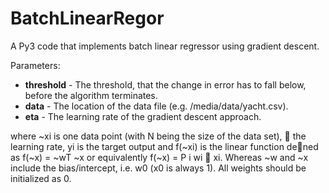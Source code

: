 # BatchLinearRegor
A Py3 code that implements batch linear regressor using gradient descent.

Parameters:
- **threshold** - The threshold, that the change in error has to fall below, before the algorithm terminates.
- **data** - The location of the data file (e.g. /media/data/yacht.csv).
- **eta** - The learning rate of the gradient descent approach.

where ~xi is one data point (with N being the size of the data set),  the learning rate, yi
is the target output and f(~xi) is the linear function dened as f(~x) = ~wT ~x or equivalently
f(~x) =
P
i wi  xi. Whereas ~w and ~x include the bias/intercept, i.e. w0 (x0 is always 1).
All weights should be initialized as 0.
